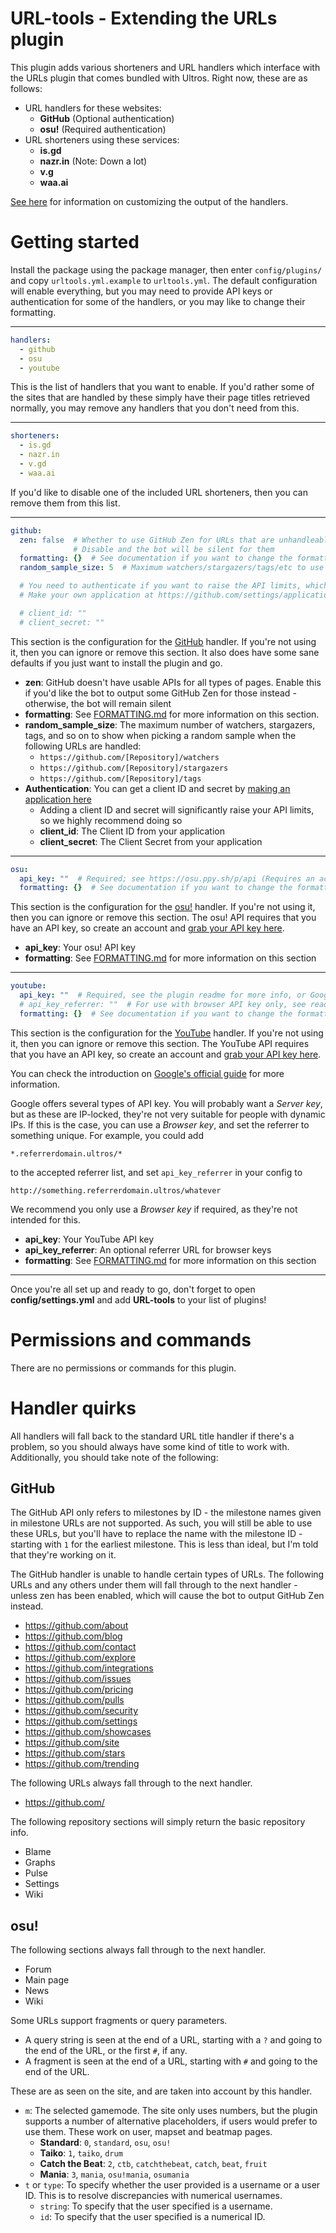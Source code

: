 URL-tools - Extending the URLs plugin
=====================================

This plugin adds various shorteners and URL handlers which interface with the
URLs plugin that comes bundled with Ultros. Right now, these are as follows:

* URL handlers for these websites:
    * **GitHub** (Optional authentication)
    * **osu!** (Required authentication)
* URL shorteners using these services:
    * **is.gd**
    * **nazr.in** (Note: Down a lot)
    * **v.g**
    * **waa.ai**

[See here](FORMATTING.md) for information on customizing the output of the
handlers.

Getting started
===============

Install the package using the package manager, then enter `config/plugins/` and
copy `urltools.yml.example` to `urltools.yml`. The default configuration will
enable everything, but you may need to provide API keys or authentication for
some of the handlers, or you may like to change their formatting.

---

```yml
handlers:
  - github
  - osu
  - youtube
```

This is the list of handlers that you want to enable. If you'd rather some of
the sites that are handled by these simply have their page titles retrieved
normally, you may remove any handlers that you don't need from this.

---

```yaml
shorteners:
  - is.gd
  - nazr.in
  - v.gd
  - waa.ai
```

If you'd like to disable one of the included URL shorteners, then you can remove
them from this list.

---

```yaml
github:
  zen: false  # Whether to use GitHub Zen for URLs that are unhandleable
              # Disable and the bot will be silent for them
  formatting: {}  # See documentation if you want to change the formatting and remember to prefix each value  with !!python/unicode
  random_sample_size: 5  # Maximum watchers/stargazers/tags/etc to use when a random sample is taken

  # You need to authenticate if you want to raise the API limits, which is highly recommended.
  # Make your own application at https://github.com/settings/applications/new and enter the client ID and secret here.

  # client_id: ""
  # client_secret: ""
```

This section is the configuration for the [GitHub](https://github.com) handler. If you're not using it,
then you can ignore or remove this section. It also does have some sane defaults if you
just want to install the plugin and go.

* **zen**: GitHub doesn't have usable APIs for all types of pages. Enable this 
  if you'd like the bot to output some GitHub Zen for those instead - otherwise, 
  the bot will remain silent
* **formatting**: See [FORMATTING.md](FORMATTING.md) for more information on this section.
* **random_sample_size**: The maximum number of watchers, stargazers, tags, and so on to show when picking a random sample when the following URLs are handled:
    * `https://github.com/[Repository]/watchers`
    * `https://github.com/[Repository]/stargazers`
    * `https://github.com/[Repository]/tags`
* **Authentication**: You can get a client ID and secret by [making an application here](https://github.com/settings/applications/new)
    * Adding a client ID and secret will significantly raise your API limits, so we highly recommend doing so
    * **client_id**: The Client ID from your application
    * **client_secret**: The Client Secret from your application

---

```yaml
osu:
  api_key: ""  # Required; see https://osu.ppy.sh/p/api (Requires an account)
  formatting: {}  # See documentation if you want to change the formatting and remember to prefix each value  with !!python/unicode
```

This section is the configuration for the [osu!](https://osu.ppy.sh) handler. If you're not using it,
then you can ignore or remove this section. The osu! API requires that you have an
API key, so create an account and [grab your API key here](https://osu.ppy.sh/p/api).

* **api_key**: Your osu! API key
* **formatting**: See [FORMATTING.md](FORMATTING.md) for more information on this section

---

```yaml
youtube:
  api_key: ""  # Required, see the plugin readme for more info, or Google's docs here https://developers.google.com/youtube/v3/getting-started
  # api_key_referrer: ""  # For use with browser API key only, see readme for details
  formatting: {}  # See documentation if you want to change the formatting
```

This section is the configuration for the [YouTube](https://www.youtube.com/) handler. If you're not using it,
then you can ignore or remove this section. The YouTube API requires that you have an
API key, so create an account and [grab your API key here](https://console.developers.google.com/apis/credentials).

You can check the introduction on [Google's official guide](https://developers.google.com/youtube/v3/getting-started)
for more information.

Google offers several types of API key. You will probably want a *Server key*, but as these are
IP-locked, they're not very suitable for people with dynamic IPs. If this is the case, you can
use a *Browser key*, and set the referrer to something unique. For example, you could add

    *.referrerdomain.ultros/*

to the accepted referrer list, and set `api_key_referrer` in your config to

	http://something.referrerdomain.ultros/whatever

We recommend you only use a *Browser key* if required, as they're not intended for this.

* **api_key**: Your YouTube API key
* **api_key_referrer**: An optional referrer URL for browser keys
* **formatting**: See [FORMATTING.md](FORMATTING.md) for more information on this section

---

Once you're all set up and ready to go, don't forget to open **config/settings.yml** and add
**URL-tools** to your list of plugins!

Permissions and commands
========================

There are no permissions or commands for this plugin.

Handler quirks
==============

All handlers will fall back to the standard URL title handler if there's a problem, so you should always have
some kind of title to work with. Additionally, you should take note of the following:

GitHub
------

The GitHub API only refers to milestones by ID - the milestone names given in milestone URLs are not supported.
As such, you will still be able to use these URLs, but you'll have to replace the name with the milestone ID - starting
with `1` for the earliest milestone. This is less than ideal, but I'm told that they're working on it.

The GitHub handler is unable to handle certain types of URLs. The following URLs and any others under them
will fall through to the next handler - unless zen has been enabled, which will cause the bot to output
GitHub Zen instead.

* https://github.com/about
* https://github.com/blog
* https://github.com/contact
* https://github.com/explore
* https://github.com/integrations
* https://github.com/issues
* https://github.com/pricing
* https://github.com/pulls
* https://github.com/security
* https://github.com/settings
* https://github.com/showcases
* https://github.com/site
* https://github.com/stars
* https://github.com/trending

The following URLs always fall through to the next handler.

* https://github.com/

The following repository sections will simply return the basic repository info.

* Blame
* Graphs
* Pulse
* Settings
* Wiki

osu!
----

The following sections always fall through to the next handler.

* Forum
* Main page
* News
* Wiki

Some URLs support fragments or query parameters.

* A query string is seen at the end of a URL, starting with a `?` and going to the end of the URL, or the first `#`, if any.
* A fragment is seen at the end of a URL, starting with `#` and going to the end of the URL.

These are as seen on the site, and are taken into account by this handler.

* `m`: The selected gamemode. The site only uses numbers, but the plugin supports a number of alternative placeholders, if users would prefer to use them. These work on user, mapset and beatmap pages.
    * **Standard**: `0`, `standard`, `osu`, `osu!`
    * **Taiko**: `1`, `taiko`, `drum`
    * **Catch the Beat**: `2`, `ctb`, `catchthebeat`, `catch`, `beat`, `fruit`
    * **Mania**: `3`, `mania`, `osu!mania`, `osumania`
* `t` or `type`: To specify whether the user provided is a username or a user ID. This is to resolve discrepancies with numerical usernames.
    * `string`: To specify that the user specified is a username.
    * `id`: To specify that the user specified is a numerical ID.
